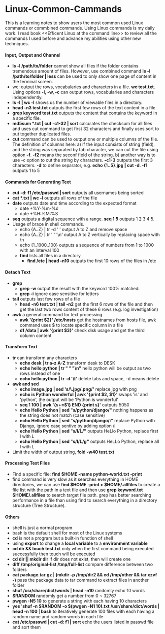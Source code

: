 # Linux-Common-Cammands
This is a learning notes to show users the most common used Linux commands or commbined commands. Using Linux commands is my daily work. I read book \<\<Efficent Linux at the command line\>\> to review all the commands I used before and advance my abilities using other new techniques.


#### Input, Output and Channel
- **ls -l /path/to/folder** cannot show all files if the folder contains tremendous amount of files. However, use combined command **ls -l /path/to/folder | less** can be used to only show one page of content in the terminal screen.
- wc: output the rows, vocabularies and characters in a file. **wc test.txt**. Using options **-l, -w, -c** can output rows, vocabularies and characters independently.
- **ls -l | wc -l** shows us the number of viewable files in a directory.
- **head -n3 test.txt** outputs the first few rows of the text content in a file.
- **grep keyword test.txt** outputs the content that contains the keyword in a specific file.
- **md5sum \*.txt | cut -c1-32 | sort** calculates the checksum for all files and uses cut command to get first 32 characters and finally uses sort to put together duplicated files.
- **cut** command can be used to output one or multiple columns of the file. The definition of columns here: a) if the input consists of string (field), and the string was separated by tab character, we can cut the file using option **-f**. **-f2** means the seconf field of the string. b) another way is to use -c option to cut the string by characters. **-c1-3** outputs the first 3 characters. **-d** to define separator, e.g. **echo {1..5}.jpg | cut -d. -f1** outputs 1 to 5


#### Commands for Generating Text
- **cut -d: f1 /etc/passwd | sort** outputs all usernames being sorted
- **cat \*.txt | wc -l** outputs all rows of the file
- **date** outputs date and time according to the expected format
  - date +%Y-%m-%d
  - date +%H:%M:%S
- **seq** outputs a digital sequence with a range. **seq 1 5** outputs 1 2 3 4 5.
- Usage of brace in shell commands.
  - echo {A..Z} | tr -d ' ' output A to Z and remove space
  - echo {A..Z} | tr ' ' '\n' output A to Z vertically by replacing space with \\n
  - echo {1..1000..100} outputs a sequence of numbers from 1 to 1000 with an interval 100
  - **find** lists all files in a directory
    - **find /etc | head -n10** outputs the first 10 rows of the files in /etc

#### Detach Text
- **grep**
  - **grep -w** output the result with the keyword 100% matched.
  - **grep -i** ignore case sensitive for letters
- **tail** outputs last few rows of a file
  - **head -n6 test.txt | tail -n2** get the first 6 rows of the file and then get the last two rows content of these 6 rows (e.g. log investigation)
- **awk** a general command for text processing
  - **awk '{print $2}' /etc/hosts** get the hostnames from hosts file, awk command uses $ to locate specific column in a file
  - **df /data | awk '{print $3}'** check disk usage and get the third column content

#### Transform Text
- **tr** can transform any characters
  - **echo desk | tr a-z A-Z** transform desk to DESK
  - **echo hello python | tr " " "\\n"** hello python will be output as two rows instead of one
  - **echo hello python | tr -d '\t'** delete tabs and space, -d means delete
- **awk and sed**
  - **echo image.jpg | sed \'s/\\.jpg/.png/\'** replace jpg with png
  - **echo is Python wonderful | awk \'{print $2, $1}\'** swaps 'is' and 'python', the output will be 'Python is wonderful'
  - **seq 1 100 | awk '{s+=$1} END {print s}'** outputs 5050
  - **echo Hello Python | sed "s/python/django/"** nothing happens as the string does not match (case sensitive)
  - **echo Hello Python | sed "s/python/django/i"** replace Python with Django, ignore case sentive by adding option /i
  - **echo Hello Python | sed "s/l/L/"** outputs HeLlo Python, replace first l with L
  - **echo Hello Python | sed "s/l/L/g"** outputs HeLLo Python, replace all l with L
- Limit the width of output string, **fold -w40 test.txt**

#### Processing Text Files
- Find a specific file: **find $HOME -name python-world.txt -print**
- find command is very slow as it searches everything in HOME directories, we can use **find $HOME -print > $HOME/.allfiles** to create a file list with the path in a text file and then use **grep keyword.txt $HOME/.allfiles** to search target file path. grep has better searching performance in a file than using find to search everything in a directory structure (Tree Structure).

#### Others
- shell is just a normal program
- bash is the default shell for most of the Linux systems
- **cd** is not a program but a built-in function of shell
- using **export** to change a **local variable** to a **environment variable**
- **cd dir && touch test.txt** only when the first command being executed successfully then touch will be executed
- **cd dir || mkdir dir** if dir does not exist, then will create one
- **diff /tmp/original-list /tmp/full-list** compare difference between two folders
- **cat package.tar.gz | (mkdir -p /tmp/dir2 && cd /tmp/other && tar xzvf -)** pass the package data to tar command to extract files in another folder
- **shuf /usr/share/dict/words | head -n10** randomly echo 10 words
- **$RANDOM** randomly get a number from 0 ~ 32767
- **pwgen -N5 10** to generate a string with each having 10 characters
- **yes 'shuf -n $RANDOM -o $(pwgen -N1 10).txt /usr/share/dict/words | head -n 100 | bash** to iteratively generate 100 files with each having a random name and random words in each file
- **cat /etc/passwd | cut -d: f1 | sort** echo the users listed in passwd file and sort them

